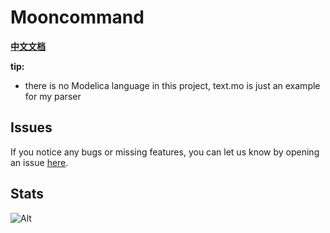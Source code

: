 # Mooncommand

[**中文文档**](https://github.com/Xiaoshasha114/Mooncommand/blob/main/ZH_README.md) 

**tip:**

- there is no Modelica language in this project, text.mo is just an example for my parser

## Issues

If you notice any bugs or missing features, you can let us know by opening an
issue [here](https://github.com/Xiaoshasha114/Mooncommand/issues).

## Stats

![Alt](https://repobeats.axiom.co/api/embed/bfb73b8e83de0f788dd786218febab2c713dc6b4.svg "Repobeats analytics image")
